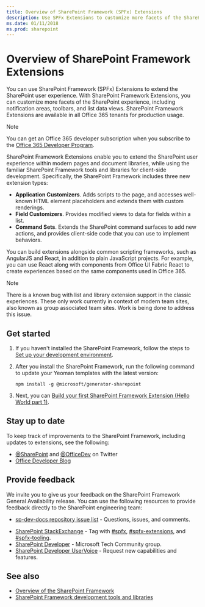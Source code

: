 ```yaml
---
title: Overview of SharePoint Framework (SPFx) Extensions
description: Use SPFx Extensions to customize more facets of the SharePoint experience, including notification areas, toolbars, and list data views.
ms.date: 01/11/2018
ms.prod: sharepoint
---
```


# Overview of SharePoint Framework Extensions

You can use SharePoint Framework (SPFx) Extensions to extend the SharePoint user experience. With SharePoint Framework Extensions, you can customize more facets of the SharePoint experience, including notification areas, toolbars, and list data views. SharePoint Framework Extensions are available in all Office 365 tenants for production usage. 

> [!NOTE] 
> You can get an Office 365 developer subscription when you subscribe to the [Office 365 Developer Program](http://dev.office.com/devprogram).

SharePoint Framework Extensions enable you to extend the SharePoint user experience within modern pages and document libraries, while using the familiar SharePoint Framework tools and libraries for client-side development. Specifically, the SharePoint Framework includes three new extension types:

- **Application Customizers**. Adds scripts to the page, and accesses well-known HTML element placeholders and extends them with custom renderings.
- **Field Customizers**. Provides modified views to data for fields within a list.
- **Command Sets**. Extends the SharePoint command surfaces to add new actions, and provides client-side code that you can use to implement behaviors.

You can build extensions alongside common scripting frameworks, such as AngularJS and React, in addition to plain JavaScript projects. For example, you can use React along with components from Office UI Fabric React to create experiences based on the same components used in Office 365.

> [!NOTE]
> There is a known bug with list and library extension support in the classic experiences. These only work currently in context of modern team sites, also known as group associated team sites. Work is being done to address this issue. 

## Get started

1. If you haven't installed the SharePoint Framework, follow the steps to [Set up your development environment](../set-up-your-development-environment.md).

2. After you install the SharePoint Framework, run the following command to update your Yeoman templates with the latest version:

    ```
    npm install -g @microsoft/generator-sharepoint
    ```

3. Next, you can [Build your first SharePoint Framework Extension (Hello World part 1)](get-started/build-a-hello-world-extension.md).

## Stay up to date
To keep track of improvements to the SharePoint Framework, including updates to extensions, see the following:

* [@SharePoint](https://twitter.com/sharepoint) and [@OfficeDev](https://twitter.com/officedev) on Twitter
* [Office Developer Blog](http://dev.office.com/blogs)

## Provide feedback 
We invite you to give us your feedback on the SharePoint Framework General Availability release. You can use the following resources to provide feedback directly to the SharePoint engineering team:

- [sp-dev-docs repository issue list](https://github.com/SharePoint/sp-dev-docs/issues) - Questions, issues, and comments.
* [SharePoint StackExchange](http://sharepoint.stackexchange.com/) - Tag with [#spfx](http://sharepoint.stackexchange.com/tags/spfx/), [#spfx-extensions](http://sharepoint.stackexchange.com/tags/spfx-extensions/), and [#spfx-tooling](http://sharepoint.stackexchange.com/tags/spfx-tooling/).
* [SharePoint Developer](https://techcommunity.microsoft.com/t5/SharePoint-Developer/bd-p/SharePointDev) - Microsoft Tech Community group.
* [SharePoint Developer UserVoice](https://sharepoint.uservoice.com/forums/329220-sharepoint-dev-platform) - Request new capabilities and features.


## See also

- [Overview of the SharePoint Framework](../sharepoint-framework-overview.md)
- [SharePoint Framework development tools and libraries](../tools-and-libraries.md)
